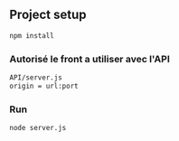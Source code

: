 ## Project setup
```sh
npm install
```

### Autorisé le front a utiliser avec l'API
```sh
API/server.js
origin = url:port
```

### Run
```sh
node server.js
```